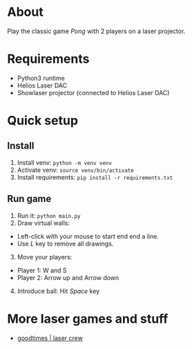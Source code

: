 # About
Play the classic game *Pong* with 2 players on a laser projector.

# Requirements
- Python3 runtime
- Helios Laser DAC
- Showlaser projector (connected to Helios Laser DAC)

# Quick setup
## Install
1. Install venv: `python -m venv venv`
2. Activate venv: `source venv/bin/activate`
3. Install requirements: `pip install -r requirements.txt`

## Run game
1. Run it: `python main.py`
2. Draw virtual walls: 
  - Left-click with your mouse to start end end a line.
  - Use *L* key to remove all drawings.
3. Move your players:
  - Player 1: W and S
  - Player 2: Arrow up and Arrow down
4. Introduce ball: Hit *Space* key

# More laser games and stuff
- [goodtimes | laser crew](https://www.goodtimes.technology)